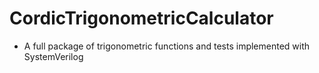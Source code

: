 # CordicTrigonometricCalculator
* A full package of trigonometric functions and tests implemented with SystemVerilog

